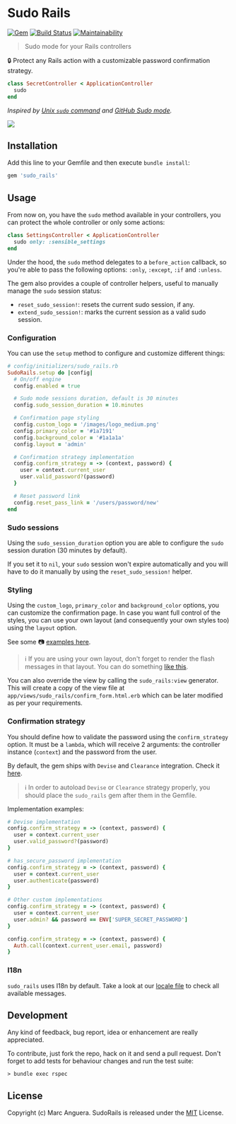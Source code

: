 # Sudo Rails

[![Gem](https://img.shields.io/gem/v/sudo_rails.svg?style=flat-square)](https://rubygems.org/gems/sudo_rails)
[![Build Status](https://github.com/markets/sudo_rails/workflows/CI/badge.svg)](https://github.com/markets/sudo_rails/actions)
[![Maintainability](https://api.codeclimate.com/v1/badges/322350adc7ab052beccb/maintainability)](https://codeclimate.com/github/markets/sudo_rails/maintainability)

> Sudo mode for your Rails controllers

:lock: Protect any Rails action with a customizable password confirmation strategy.

```ruby
class SecretController < ApplicationController
  sudo
end
```

*Inspired by [Unix `sudo` command](https://en.wikipedia.org/wiki/Sudo) and [GitHub Sudo mode](https://help.github.com/en/articles/sudo-mode).*

![](support/images/cover.png)

## Installation

Add this line to your Gemfile and then execute `bundle install`:

```ruby
gem 'sudo_rails'
```

## Usage

From now on, you have the `sudo` method available in your controllers, you can protect the whole controller or only some actions:

```ruby
class SettingsController < ApplicationController
  sudo only: :sensible_settings
end
```

Under the hood, the `sudo` method delegates to a `before_action` callback, so you're able to pass the following options: `:only`, `:except`, `:if` and `:unless`.

The gem also provides a couple of controller helpers, useful to manually manage the `sudo` session status:

- `reset_sudo_session!`: resets the current sudo session, if any.
- `extend_sudo_session!`: marks the current session as a valid sudo session.

### Configuration

You can use the `setup` method to configure and customize different things:

```ruby
# config/initializers/sudo_rails.rb
SudoRails.setup do |config|
  # On/off engine
  config.enabled = true

  # Sudo mode sessions duration, default is 30 minutes
  config.sudo_session_duration = 10.minutes

  # Confirmation page styling
  config.custom_logo = '/images/logo_medium.png'
  config.primary_color = '#1a7191'
  config.background_color = '#1a1a1a'
  config.layout = 'admin'

  # Confirmation strategy implementation
  config.confirm_strategy = -> (context, password) {
    user = context.current_user
    user.valid_password?(password)
  }

  # Reset password link
  config.reset_pass_link = '/users/password/new'
end
```

### Sudo sessions

Using the `sudo_session_duration` option you are able to configure the `sudo` session duration (30 minutes by default).

If you set it to `nil`, your `sudo` session won't expire automatically and you will have to do it manually by using the `reset_sudo_session!` helper.

### Styling

Using the `custom_logo`, `primary_color` and `background_color` options, you can customize the confirmation page. In case you want full control of the styles, you can use your own layout (and consequently your own styles too) using the `layout` option.

See some :camera: [examples here](support/images/examples/).

> ℹ️ If you are using your own layout, don't forget to render the flash messages in that layout. You can do something [like this](app/views/sudo_rails/_flash_alert.html.erb).

You can also override the view by calling the `sudo_rails:view` generator. This will create a copy of the view file at `app/views/sudo_rails/confirm_form.html.erb` which can be later modified as per your requirements.

### Confirmation strategy

You should define how to validate the password using the `confirm_strategy` option. It must be a `lambda`, which will receive 2 arguments: the controller instance (`context`) and the password from the user.

By default, the gem ships with `Devise` and `Clearance` integration. Check it [here](lib/sudo_rails/integrations/).

> ℹ️ In order to autoload `Devise` or `Clearance` strategy properly, you should place the `sudo_rails` gem after them in the Gemfile.

Implementation examples:

```ruby
# Devise implementation
config.confirm_strategy = -> (context, password) {
  user = context.current_user
  user.valid_password?(password)
}

# has_secure_password implementation
config.confirm_strategy = -> (context, password) {
  user = context.current_user
  user.authenticate(password)
}

# Other custom implementations
config.confirm_strategy = -> (context, password) {
  user = context.current_user
  user.admin? && password == ENV['SUPER_SECRET_PASSWORD']
}

config.confirm_strategy = -> (context, password) {
  Auth.call(context.current_user.email, password)
}
```

### I18n

`sudo_rails` uses I18n by default. Take a look at our [locale file](config/locales/en.yml) to check all available messages.

## Development

Any kind of feedback, bug report, idea or enhancement are really appreciated.

To contribute, just fork the repo, hack on it and send a pull request. Don't forget to add tests for behaviour changes and run the test suite:

    > bundle exec rspec

## License

Copyright (c) Marc Anguera. SudoRails is released under the [MIT](LICENSE) License.
